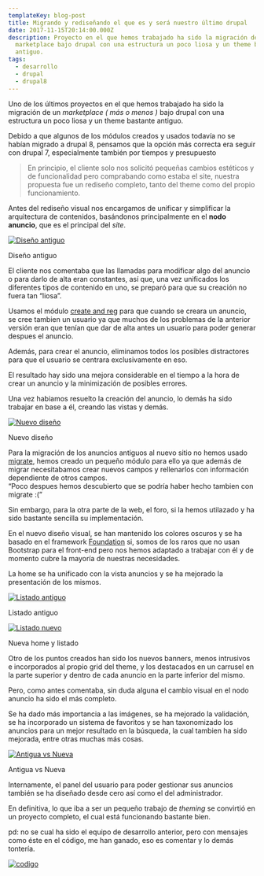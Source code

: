 ```yaml
---
templateKey: blog-post
title: Migrando y rediseñando el que es y será nuestro último drupal
date: 2017-11-15T20:14:00.000Z
description: Proyecto en el que hemos trabajado ha sido la migración de un
  marketplace bajo drupal con una estructura un poco liosa y un theme bastante
  antiguo.
tags:
  - desarrollo
  - drupal
  - drupal8
---
```

Uno de los últimos proyectos en el que hemos trabajado ha sido la migración de un *marketplace ( más o menos )* bajo drupal con una estructura un poco liosa y un theme bastante antiguo.

Debido a que algunos de los módulos creados y usados todavía no se habían migrado a drupal 8, pensamos que la opción más correcta era seguir con drupal 7, especialmente también por tiempos y presupuesto 

> En principio, el cliente solo nos solicitó pequeñas cambios estéticos y de funcionalidad pero comprabando como estaba el site, nuestra propuesta fue un rediseño completo, tanto del theme como del propio funcionamiento.

Antes del rediseño visual nos encargamos de unificar y simplificar la arquitectura de contenidos, basándonos principalmente en el **nodo anuncio**, que es el principal del *site*.

[![Diseño antiguo](https://i2.wp.com/javiermaties.com/sipuedo/wp-content/uploads/2017/11/Crear-Anuncio-S-C-de-Tenerife-69-e1510757810338.png?resize=216%2C334&ssl=1)](https://i2.wp.com/javiermaties.com/sipuedo/wp-content/uploads/2017/11/Crear-Anuncio-S-C-de-Tenerife-69-e1510757810338.png?ssl=1)

Diseño antiguo

El cliente nos comentaba que las llamadas para modificar algo del anuncio o para darlo de alta eran constantes, así que, una vez unificados los diferentes tipos de contenido en uno, se preparó para que su creación no fuera tan “liosa”.

Usamos el módulo [create and reg](https://www.drupal.org/project/create_and_reg) para que cuando se creara un anuncio, se cree tambien un usuario ya que muchos de los problemas de la anterior versión eran que tenían que dar de alta antes un usuario para poder generar despues el anuncio.

Además, para crear el anuncio, eliminamos todos los posibles distractores para que el usuario se centrara exclusivamente en eso.

El resultado hay sido una mejora considerable en el tiempo a la hora de crear un anuncio y la minimización de posibles errores.

Una vez habiamos resuelto la creación del anuncio, lo demás ha sido trabajar en base a él, creando las vistas y demás.



[![Nuevo diseño](https://i0.wp.com/javiermaties.com/sipuedo/wp-content/uploads/2017/11/Screenshot-2017-11-15-Crear-Anuncio-Canarias-69-e1510758731240.png?resize=220%2C340&ssl=1 "Nuevo diseño para crear anuncios")](https://i0.wp.com/javiermaties.com/sipuedo/wp-content/uploads/2017/11/Screenshot-2017-11-15-Crear-Anuncio-Canarias-69-e1510758731240.png?ssl=1)

Nuevo diseño

Para la migración de los anuncios antiguos al nuevo sitio no hemos usado [migrate](https://www.drupal.org/project/migrate), hemos creado un pequeño módulo para ello ya que además de migrar necesitabamos crear nuevos campos y rellenarlos con información dependiente de otros campos.\
“Poco despues hemos descubierto que se podría haber hecho tambien con migrate :(”

Sin embargo, para la otra parte de la web, el foro, si la hemos utilazado y ha sido bastante sencilla su implementación.

En el nuevo diseño visual, se han mantenido los colores oscuros y se ha basado en el framework [Foundation](https://foundation.zurb.com/) si, somos de los raros que no usan Bootstrap para el front-end pero nos hemos adaptado a trabajar con él y de momento cubre la mayoría de nuestras necesidades.

La home se ha unificado con la vista anuncios y se ha mejorado la presentación de los mismos.

[![Listado antiguo](https://i1.wp.com/javiermaties.com/sipuedo/wp-content/uploads/2017/11/S-C-de-Tenerife-69-e1510760829201.png?resize=275%2C322&ssl=1 "Listado de anuncios anterior")](https://i1.wp.com/javiermaties.com/sipuedo/wp-content/uploads/2017/11/S-C-de-Tenerife-69-e1510760829201.png?ssl=1)

Listado antiguo

[![Listado nuevo](https://i1.wp.com/javiermaties.com/sipuedo/wp-content/uploads/2017/11/Screenshot-2017-11-15-Tu-portal-de-contactos-en-Canarias-Canarias-69-e1510760377964-1.jpg?resize=290%2C323&ssl=1 "Listado de anuncios actual")](https://i1.wp.com/javiermaties.com/sipuedo/wp-content/uploads/2017/11/Screenshot-2017-11-15-Tu-portal-de-contactos-en-Canarias-Canarias-69-e1510760377964-1.jpg?ssl=1)

Nueva home y listado



Otro de los puntos creados han sido los nuevos banners, menos intrusivos e incorporados al propio grid del theme, y los destacados en un carrusel en la parte superior y dentro de cada anuncio en la parte inferior del mismo.

Pero, como antes comentaba, sin duda alguna el cambio visual en el nodo anuncio ha sido el más completo.

Se ha dado más importancia a las imágenes, se ha mejorado la validación, se ha incorporado un sistema de favoritos y se han taxonomizado los anuncios para un mejor resultado en la búsqueda, la cual tambien ha sido mejorada, entre otras muchas más cosas.

[![Antigua vs Nueva](https://i1.wp.com/javiermaties.com/sipuedo/wp-content/uploads/2017/11/test.jpg?resize=300%2C211&ssl=1 "Imagnes de la versión antigua y la nueva")](https://i1.wp.com/javiermaties.com/sipuedo/wp-content/uploads/2017/11/test.jpg?ssl=1)

Antigua vs Nueva

Internamente, el panel del usuario para poder gestionar sus anuncios también se ha diseñado desde cero así como el del administrador.

En definitiva, lo que iba a ser un pequeño trabajo de *theming* se convirtió en un proyecto completo, el cual está funcionando bastante bien.

pd: no se cual ha sido el equipo de desarrollo anterior, pero con mensajes como éste en el código, me han ganado, eso es comentar y lo demás tontería.

[![codigo](https://i1.wp.com/javiermaties.com/sipuedo/wp-content/uploads/2017/11/C-5S7iPW0AAD_xX.jpg_large.jpg?resize=615%2C69&ssl=1 "codigo")](https://i1.wp.com/javiermaties.com/sipuedo/wp-content/uploads/2017/11/C-5S7iPW0AAD_xX.jpg_large.jpg?ssl=1)